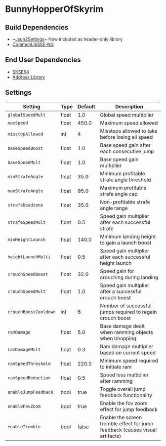 # BunnyHopperOfSkyrim

## Build Dependencies
* ~[Json2Settings](https://github.com/Ryan-rsm-McKenzie/Json2Settings)~ Now included as header-only library
* [CommonLibSSE-NG](https://github.com/CharmedBaryon/CommonLibSSE-NG)

## End User Dependencies
* [SKSE64](https://skse.silverlock.org/)
* [Address Library](https://www.nexusmods.com/skyrimspecialedition/mods/32444)

## Settings
Setting | Type | Default | Description
--- | --- | --- | ---
`globalSpeedMult` | float | 1.0 | Global speed multiplier
`maxSpeed` | float | 450.0 | Maximum speed allowed
`misstepAllowed` | int | 4 | Missteps allowed to take before losing all speed
`baseSpeedBoost` | float | 1.0 | Base speed gain after each consecutive jump
`baseSpeedMult` | float | 1.0 | Base speed gain multiplier
`minStrafeAngle` | float | 35.0 | Minimum profitable strafe angle threshold
`maxStrafeAngle` | float | 95.0 | Maximum profitable strafe angle cap
`strafeDeadzone` | float | 35.0 | Non-profitable strafe angle range
`strafeSpeedMult` | float | 0.5 | Speed gain multiplier after each successful strafe
`minHeightLaunch` | float | 140.0 | Minimum landing height to gain a launch boost
`heightLaunchMulti` | float | 0.5 | Speed gain multiplier after each successful height launch
`crouchSpeedBoost` | float | 32.0 | Speed gain for crouching during landing
`crouchSpeedMult` | float | 1.0 | Speed gain multiplier after a successful crouch boost
`crouchBoostCooldown` | int | 6 | Number of successful jumps required to regain crouch boost
`ramDamage` | float | 5.0 | Base damage dealt when ramming objects when bhopping
`ramDamageMult` | float | 0.3 | Ram damage multiplier based on current speed
`ramSpeedThreshold` | float | 220.0 | Minimum speed required to initiate ram
`ramSpeedReduction` | float | 0.5 | Speed loss multiplier after ramming
`enableJumpFeedback` | bool | true | Toggle overall jump feedback functionality
`enableFovZoom` | bool | true | Enable the fov zoom effect for jump feedback
`enableTremble` | bool | false | Enable the screen tremble effect for jump feedback (causes visual artifacts)
